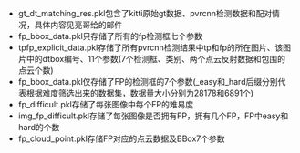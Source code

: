 * gt_dt_matching_res.pkl包含了kitti原始gt数据、pvrcnn检测数据和配对情况，具体内容见亮哥给的邮件
* fp_bbox_data.pkl只存储了所有的fp检测框七个参数
* tpfp_explicit_data.pkl存储了所有pvrcnn检测结果中tp和fp的所在图片、该图片中的dtbox编号、11个参数(7个检测框、类别、两个点云反射数据和包围的点云个数)
* fp_bbox_data.pkl仅存储了FP的检测框的7个参数(_easy和_hard后缀分别代表根据难度筛选出来的数据集，数据量大小分别为28178和6891个)
* fp_difficult.pkl存储了每张图像中每个FP的难易度
* img_fp_difficult.pkl存储了每张图像是否拥有FP，拥有几个FP，FP中easy和hard的个数
* fp_cloud_point.pkl存储FP对应的点云数据及BBox7个参数